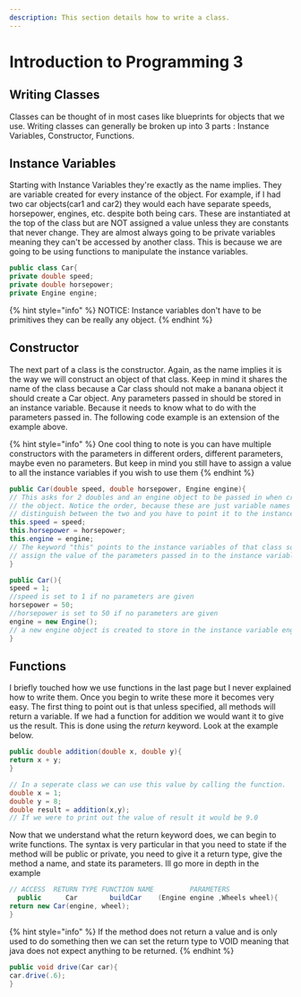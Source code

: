 ```yaml
---
description: This section details how to write a class.
---
```


# Introduction to Programming 3

## Writing Classes

Classes can be thought of in most cases like blueprints for objects that we use. Writing classes can generally be broken up into 3 parts : Instance Variables, Constructor, Functions. 

## Instance Variables

Starting with Instance Variables they're exactly as the name implies. They are variable created for every instance of the object. For example, if I had two car objects\(car1 and car2\) they would each have separate speeds, horsepower, engines, etc. despite both being cars. These are instantiated at the top of the class but are NOT assigned a value unless they are constants that never change. They are almost always going to be private variables meaning they can't be accessed by another class. This is because we are going to be using functions to manipulate the instance variables.

```java
public class Car{
private double speed;
private double horsepower;
private Engine engine;
```

{% hint style="info" %}
NOTICE: Instance variables don't have to be primitives they can be really any object.
{% endhint %}

## Constructor

The next part of a class is the constructor. Again, as the name implies it is the way we will construct an object of that class. Keep in mind it shares the name of the class because a Car class should not make a banana object it should create a Car object. Any parameters passed in should be stored in an instance variable. Because it needs to know what to do with the parameters passed in. The following code example is an extension of the example above.

{% hint style="info" %}
One cool thing to note is you can have multiple constructors with the parameters in different orders, different parameters, maybe even no parameters. But keep in mind you still have to assign a value to all the instance variables if you wish to use them
{% endhint %}

```java
public Car(double speed, double horsepower, Engine engine){
// This asks for 2 doubles and an engine object to be passed in when creating 
// the object. Notice the order, because these are just variable names Java can't
// distinguish between the two and you have to point it to the instance variable
this.speed = speed;
this.horsepower = horsepower;
this.engine = engine;
// The keyword "this" points to the instance variables of that class so it will
// assign the value of the parameters passed in to the instance variables
}

public Car(){
speed = 1;
//speed is set to 1 if no parameters are given
horsepower = 50;
//horsepower is set to 50 if no parameters are given
engine = new Engine();
// a new engine object is created to store in the instance variable engine
}


```

## Functions

I briefly touched how we use functions in the last page but I never explained how to write them. Once you begin to write these more it becomes very easy. The first thing to point out is that unless specified, all methods will return a variable. If we had a function for addition we would want it to give us the result. This is done using the _return_ keyword. Look at the example below.

```java
public double addition(double x, double y){
return x + y;
}

// In a seperate class we can use this value by calling the function.
double x = 1;
double y = 8;
double result = addition(x,y);
// If we were to print out the value of result it would be 9.0
```

Now that we understand what the return keyword does, we can begin to write functions. The syntax is very particular in that you need to state if the method will be public or private, you need to give it a return type, give the method a name, and state its parameters. Ill go more in depth in the example

```java
// ACCESS  RETURN TYPE FUNCTION NAME         PARAMETERS   
  public      Car        buildCar    (Engine engine ,Wheels wheel){
return new Car(engine, wheel);
}
```

{% hint style="info" %}
If the method does not return a value and is only used to do something then we can set the return type to VOID meaning that java does not expect anything to be returned.
{% endhint %}

```java
public void drive(Car car){
car.drive(.6);
}
```



